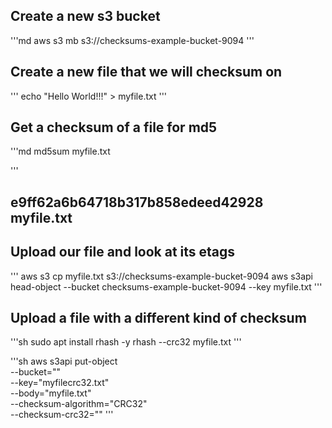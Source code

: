 ## Create a new s3 bucket
'''md
aws s3 mb s3://checksums-example-bucket-9094
'''

## Create a new file that we will checksum on

'''
echo "Hello World!!!" > myfile.txt
'''

## Get a checksum of a file for md5

'''md
md5sum myfile.txt

'''
## e9ff62a6b64718b317b858edeed42928  myfile.txt

## Upload our file and look at its etags

'''
aws s3 cp myfile.txt s3://checksums-example-bucket-9094
aws s3api head-object --bucket checksums-example-bucket-9094 --key myfile.txt
'''

## Upload a file with a different kind of checksum

'''sh
sudo apt install rhash -y
rhash --crc32 myfile.txt
'''

'''sh
aws s3api put-object \
--bucket="" \
--key="myfilecrc32.txt" \
--body="myfile.txt" \
--checksum-algorithm="CRC32" \
--checksum-crc32=""
'''